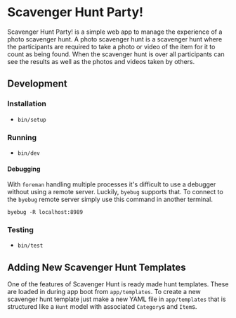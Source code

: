 # Scavenger Hunt Party!

Scavenger Hunt Party! is a simple web app to manage the experience of a photo scavenger hunt. A photo scavenger hunt is a scavenger hunt where the participants are required to take a photo or video of the item for it to count as being found. When the scavenger hunt is over all participants can see the results as well as the photos and videos taken by others.

## Development

### Installation
- `bin/setup`

### Running
- `bin/dev`

#### Debugging

With `foreman` handling multiple processes it's difficult to use a debugger without using a remote server. Luckily, `byebug` supports that. To connect to the `byebug` remote server simply use this command in another terminal.

`byebug -R localhost:8989`

### Testing
- `bin/test`

## Adding New Scavenger Hunt Templates

One of the features of Scavenger Hunt is ready made hunt templates. These are loaded in during app boot from `app/templates`. To create a new scavenger hunt template just make a new YAML file in `app/templates` that is structured like a `Hunt` model with associated `Category`s and `Item`s.
